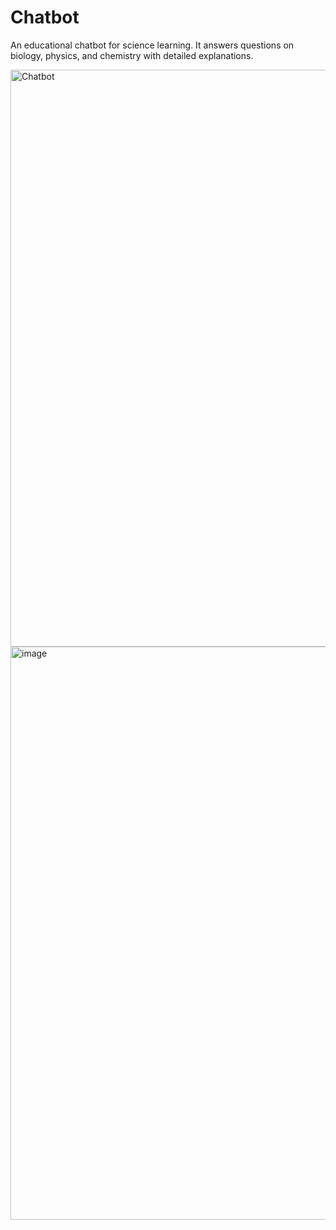 # Chatbot
An educational chatbot for science learning. It answers questions on biology, physics, and chemistry with detailed explanations.

<img width="1798" height="923" alt="Chatbot" src="https://github.com/user-attachments/assets/c8440711-89e7-4afa-984c-919da18b422d" />


<img width="1876" height="917" alt="image" src="https://github.com/user-attachments/assets/bbb0c278-ddad-462a-8bf1-bf0ab93e6140" />
